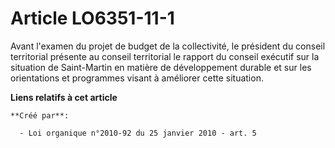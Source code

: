 # Article LO6351-11-1

Avant l'examen du projet de budget de la collectivité, le président du conseil territorial présente au conseil territorial le
rapport du conseil exécutif sur la situation de Saint-Martin en matière de développement durable et sur les orientations et
programmes visant à améliorer cette situation.

**Liens relatifs à cet article**

	**Créé par**:

	  - Loi organique n°2010-92 du 25 janvier 2010 - art. 5
